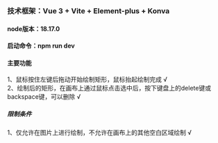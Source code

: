 ### 技术框架：Vue 3 + Vite + Element-plus + Konva 
#### node版本：18.17.0  
#### 启动命令：npm run dev

#### 主要功能   
1、鼠标按住左键后拖动开始绘制矩形，鼠标抬起绘制完成 √   
2、绘制后的矩形，在画布上通过鼠标点击选中后，按下键盘上的delete键或backspace键，可以删除 √

##### 限制条件
1、仅允许在图片上进行绘制，不允许在画布上的其他空白区域绘制 √

